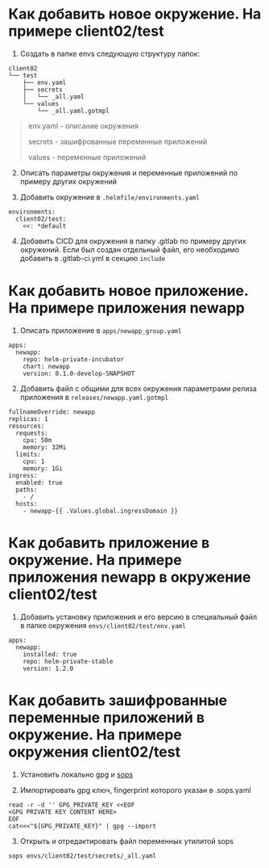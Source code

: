 # Как добавить новое окружение. На примере client02/test

1. Создать в папке envs следующую структуру папок:

```
client02
└── test
    ├── env.yaml
    ├── secrets
    │   └── _all.yaml
    └── values
        └── _all.yaml.gotmpl
```

> env.yaml - описание окружения
> 
> secrets - зашифрованные переменные приложений
> 
> values - переменные приложений

2. Описать параметры окружения и переменные приложений по примеру других окружений

3. Добавить окружение в `.helmfile/environments.yaml`

```
environments:
  client02/test:
    <<: *default
```

4. Добавить CICD для окружения в папку .gitlab по примеру других окружений. Если был создан отдельный файл, его необходимо добавить в .gitlab-ci.yml в секцию `include`

# Как добавить новое приложение. На примере приложения newapp

1. Описать приложение в `apps/newapp_group.yaml`

```
apps:
  newapp:
    repo: helm-private-incubator
    chart: newapp
    version: 0.1.0-develop-SNAPSHOT
```

2. Добавить файл с общими для всех окружения параметрами релиза приложения в `releases/newapp.yaml.gotmpl`

```
fullnameOverride: newapp
replicas: 1
resources:
  requests:
    cpu: 50m
    memory: 32Mi
  limits:
    cpu: 1
    memory: 1Gi
ingress:
  enabled: true
  paths:
    - /
  hosts:
    - newapp-{{ .Values.global.ingressDomain }}
```

# Как добавить приложение в окружение. На примере приложения newapp в окружение client02/test

1. Добавить установку приложения и его версию в специальный файл в папке окружения `envs/client02/test/env.yaml`

```
apps:
  newapp:
    installed: true
    repo: helm-private-stable
    version: 1.2.0
```

# Как добавить зашифрованные переменные приложений в окружение. На примере окружения client02/test

1. Установить локально gpg и [sops](https://github.com/mozilla/sops)

2. Импортировать gpg ключ, fingerprint которого указан в .sops.yaml

```
read -r -d '' GPG_PRIVATE_KEY <<EOF
<GPG PRIVATE KEY CONTENT HERE>
EOF
cat<<<"${GPG_PRIVATE_KEY}" | gpg --import
```

3. Открыть и отредактировать файл переменных утилитой sops

`sops envs/client02/test/secrets/_all.yaml`

